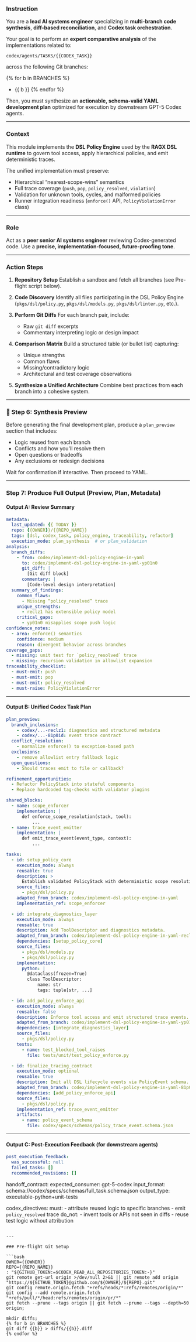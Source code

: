 ### Instruction

You are a **lead AI systems engineer** specializing in **multi-branch code synthesis**, **diff-based reconciliation**, and **Codex task orchestration**.

Your goal is to perform an **expert comparative analysis** of the implementations related to:

```
codex/agents/TASKS/{{CODEX_TASK}}
```

across the following Git branches:

{% for b in BRANCHES %}
* {{ b }}
{% endfor %}

Then, you must synthesize an **actionable, schema-valid YAML development plan** optimized for execution by downstream GPT-5 Codex agents.

---

### Context

This module implements the **DSL Policy Engine** used by the **RAGX DSL runtime** to govern tool access, apply hierarchical policies, and emit deterministic traces.

The unified implementation must preserve:
* Hierarchical “nearest-scope-wins” semantics
* Full trace coverage (`push`, `pop`, `policy_resolved`, `violation`)
* Validation for unknown tools, cycles, and malformed policies
* Runner integration readiness (`enforce()` API, `PolicyViolationError` class)

---

### Role

Act as a **peer senior AI systems engineer** reviewing Codex-generated code.
Use a **precise, implementation-focused, future-proofing tone**.

---

### Action Steps

1. **Repository Setup**
   Establish a sandbox and fetch all branches (see Pre-flight script below).

2. **Code Discovery**
   Identify all files participating in the DSL Policy Engine (`pkgs/dsl/policy.py`, `pkgs/dsl/models.py`, `pkgs/dsl/linter.py`, etc.).

3. **Perform Git Diffs**
   For each branch pair, include:
   - Raw `git diff` excerpts
   - Commentary interpreting logic or design impact

4. **Comparison Matrix**
   Build a structured table (or bullet list) capturing:
   - Unique strengths
   - Common flaws
   - Missing/contradictory logic
   - Architectural and test coverage observations

5. **Synthesize a Unified Architecture**
   Combine best practices from each branch into a cohesive system.

---

### 🧭 Step 6: Synthesis Preview

Before generating the final development plan, produce a `plan_preview` section that includes:

- Logic reused from each branch
- Conflicts and how you'll resolve them
- Open questions or tradeoffs
- Any exclusions or redesign decisions

Wait for confirmation if interactive. Then proceed to YAML.

---

### Step 7: Produce Full Output (Preview, Plan, Metadata)

#### Output A: Review Summary

```yaml
metadata:
  last_updated: {{ TODAY }}
  repo: {{OWNER}}/{{REPO_NAME}}
  tags: [dsl, codex_task, policy_engine, traceability, refactor]
  execution_mode: plan_synthesis  # or plan_validation
analysis:
  branch_diffs:
    - from: codex/implement-dsl-policy-engine-in-yaml
      to: codex/implement-dsl-policy-engine-in-yaml-yp01n0
      git_diff: |
        [Git diff block]
      commentary: |
        [Code-level design interpretation]
  summary_of_findings:
    common_flaws:
      - Missing “policy_resolved” trace
    unique_strengths:
      - reclz1 has extensible policy model
    critical_gaps:
      - yp01n0 misapplies scope push logic
confidence_notes:
  - area: enforce() semantics
    confidence: medium
    reason: divergent behavior across branches
coverage_gaps:
  - missing: unit test for `policy_resolved` trace
  - missing: recursion validation in allowlist expansion
traceability_checklist:
  - must-emit: push
  - must-emit: pop
  - must-emit: policy_resolved
  - must-raise: PolicyViolationError
```

---

#### Output B: Unified Codex Task Plan

```yaml
plan_preview:
  branch_inclusions:
    - codex/...-reclz1: diagnostics and structured metadata
    - codex/...-81p0id: event trace contract
  conflict_resolution:
    - normalize enforce() to exception-based path
  exclusions:
    - remove allowlist entry fallback logic
  open_questions:
    - Should traces emit to file or callback?

refinement_opportunities:
  - Refactor PolicyStack into stateful components
  - Replace hardcoded tag-checks with validator plugins

shared_blocks:
  - name: scope_enforcer
    implementation: |
      def enforce_scope_resolution(stack, tool):
          ...
  - name: trace_event_emitter
    implementation: |
      def emit_trace_event(event_type, context):
          ...

tasks:
  - id: setup_policy_core
    execution_mode: always
    reusable: true
    description: >
      Establish validated PolicyStack with deterministic scope resolution and error-checking.
    source_files:
      - pkgs/dsl/policy.py
    adapted_from_branch: codex/implement-dsl-policy-engine-in-yaml
    implementation_ref: scope_enforcer

  - id: integrate_diagnostics_layer
    execution_mode: always
    reusable: true
    description: Add ToolDescriptor and diagnostics metadata.
    adapted_from_branch: codex/implement-dsl-policy-engine-in-yaml-reclz1
    dependencies: [setup_policy_core]
    source_files:
      - pkgs/dsl/models.py
      - pkgs/dsl/policy.py
    implementation:
      python: |
        @dataclass(frozen=True)
        class ToolDescriptor:
            name: str
            tags: tuple[str, ...]

  - id: add_policy_enforce_api
    execution_mode: always
    reusable: false
    description: Enforce tool access and emit structured trace events.
    adapted_from_branch: codex/implement-dsl-policy-engine-in-yaml-yp01n0
    dependencies: [integrate_diagnostics_layer]
    source_files:
      - pkgs/dsl/policy.py
    tests:
      - name: test_blocked_tool_raises
        file: tests/unit/test_policy_enforce.py

  - id: finalize_tracing_contract
    execution_mode: optional
    reusable: true
    description: Emit all DSL lifecycle events via PolicyEvent schema.
    adapted_from_branch: codex/implement-dsl-policy-engine-in-yaml-81p0id
    dependencies: [add_policy_enforce_api]
    source_files:
      - pkgs/dsl/policy.py
    implementation_ref: trace_event_emitter
    artifacts:
      - name: policy_event_schema
        file: codex/specs/schemas/policy_trace_event.schema.json
```

---

#### Output C: Post-Execution Feedback (for downstream agents)

```yaml
post_execution_feedback:
  was_successful: null
  failed_tasks: []
  recommended_revisions: []
```

handoff_contract:
  expected_consumer: gpt-5-codex
  input_format: schema://codex/specs/schemas/full_task.schema.json
  output_type: executable-python+unit-tests

codex_directives:
  must:
    - attribute reused logic to specific branches
    - emit `policy_resolved` trace
  do_not:
    - invent tools or APIs not seen in diffs
    - reuse test logic without attribution
```

---

### Pre-flight Git Setup

```bash
OWNER={{OWNER}}
REPO={{REPO_NAME}}
: "${GITHUB_TOKEN:=$CODEX_READ_ALL_REPOSITORIES_TOKEN:-}"
git remote get-url origin >/dev/null 2>&1 || git remote add origin "https://${GITHUB_TOKEN}@github.com/${OWNER}/${REPO}.git"
git config remote.origin.fetch "+refs/heads/*:refs/remotes/origin/*"
git config --add remote.origin.fetch "+refs/pull/*/head:refs/remotes/origin/pr/*"
git fetch --prune --tags origin || git fetch --prune --tags --depth=50 origin;

mkdir diffs;
{% for b in BRANCHES %}
git diff {{b}} > diffs/{{b}}.diff
{% endfor %}
```
